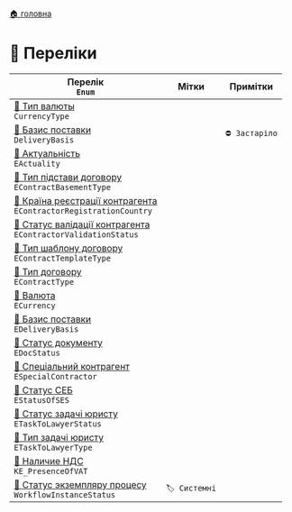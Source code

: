 ﻿[🏠 головна](../README.MD)

# 🎲 Переліки

| Перелік </br> `Enum` | Мітки | Примітки |
| --- | --- | --- |
| [🎲 Тип валюты](./CurrencyType.md) </br> `CurrencyType` | | |
| [🎲 Базис поставки](./DeliveryBasis.md) </br> `DeliveryBasis` | | `⛔ Застаріло` |
| [🎲 Актуальність](./EActuality.md) </br> `EActuality` | | |
| [🎲 Тип підстави договору](./EContractBasementType.md) </br> `EContractBasementType` | |  |
| [🎲 Країна реєстрації контрагента](./EContractorRegistrationCountry.md) </br> `EContractorRegistrationCountry` | | |
| [🎲 Статус валідації контрагента](./EContractorValidationStatus.md) </br> `EContractorValidationStatus` | | |
| [🎲 Тип шаблону договору](./EContractTemplateType.md) </br> `EContractTemplateType` | |  |
| [🎲 Тип договору](./EContractType.md) </br> `EContractType` | |  |
| [🎲 Валюта](./ECurrency.md) </br> `ECurrency` | |  |
| [🎲 Базис поставки](./EDeliveryBasis.md) </br> `EDeliveryBasis` | | |
| [🎲 Статус документу](./EDocStatus.md) </br> `EDocStatus` | | |
| [🎲 Спеціальний контрагент](./ESpecialContractor.md) </br> `ESpecialContractor` | | |
| [🎲 Статус СЕБ](./EStatusOfSES.md) </br> `EStatusOfSES` | | |
| [🎲 Статус задачі юристу](./ETaskToLawyerStatus.md) </br> `ETaskToLawyerStatus` | |  |
| [🎲 Тип задачі юристу](./ETaskToLawyerType.md) </br> `ETaskToLawyerType` | |  |
| [🎲 Наличие НДС](./KE_PresenceOfVAT.md) </br> `KE_PresenceOfVAT` | | |
| [🎲 Статус экземпляру процесу](./WorkflowInstanceStatus.md) </br> `WorkflowInstanceStatus`  | `🏷️ Системні` | |